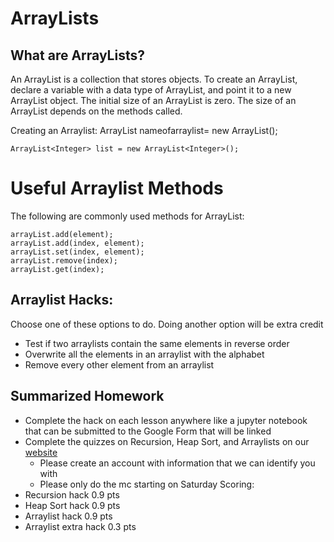 # ArrayLists

## What are ArrayLists?
An ArrayList is a collection that stores objects. To create an ArrayList, declare a variable with a data type of ArrayList, and point it to a new ArrayList object. The initial size of an ArrayList is zero. The size of an ArrayList depends on the methods called.

Creating an Arraylist:
ArrayList<type> nameofarraylist= new ArrayList<type>();

```
ArrayList<Integer> list = new ArrayList<Integer>();
```

# Useful Arraylist Methods
The following are commonly used methods for ArrayList:

```
arrayList.add(element);
arrayList.add(index, element);
arrayList.set(index, element);
arrayList.remove(index);
arrayList.get(index);
```

## Arraylist Hacks:
Choose one of these options to do. Doing another option will be extra credit
- Test if two arraylists contain the same elements in reverse order
- Overwrite all the elements in an arraylist with the alphabet
- Remove every other element from an arraylist


## Summarized Homework
- Complete the hack on each lesson anywhere like a jupyter notebook that can be submitted to the Google Form that will be linked
- Complete the quizzes on Recursion, Heap Sort, and Arraylists on our [website](https://lwu1822.github.io/tri3frontend/templates/sorts.html)
  - Please create an account with information that we can identify you with
  - Please only do the mc starting on Saturday
Scoring:
- Recursion hack 0.9 pts
- Heap Sort hack 0.9 pts
- Arraylist hack 0.9 pts
- Arraylist extra hack 0.3 pts